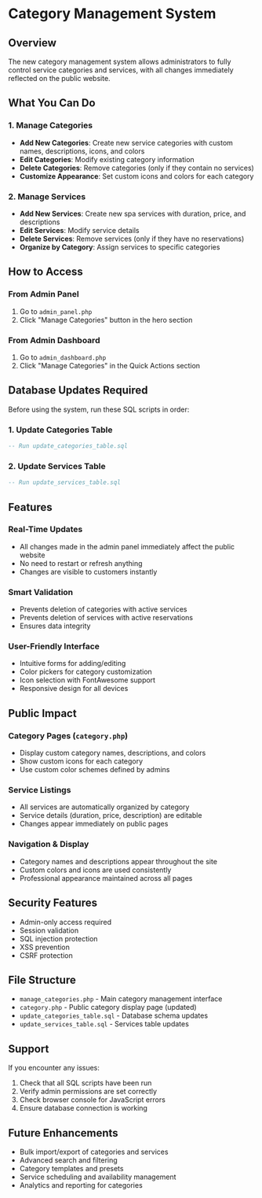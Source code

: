 # Category Management System

## Overview
The new category management system allows administrators to fully control service categories and services, with all changes immediately reflected on the public website.

## What You Can Do

### 1. Manage Categories
- **Add New Categories**: Create new service categories with custom names, descriptions, icons, and colors
- **Edit Categories**: Modify existing category information
- **Delete Categories**: Remove categories (only if they contain no services)
- **Customize Appearance**: Set custom icons and colors for each category

### 2. Manage Services
- **Add New Services**: Create new spa services with duration, price, and descriptions
- **Edit Services**: Modify service details
- **Delete Services**: Remove services (only if they have no reservations)
- **Organize by Category**: Assign services to specific categories

## How to Access

### From Admin Panel
1. Go to `admin_panel.php`
2. Click "Manage Categories" button in the hero section

### From Admin Dashboard
1. Go to `admin_dashboard.php`
2. Click "Manage Categories" in the Quick Actions section

## Database Updates Required

Before using the system, run these SQL scripts in order:

### 1. Update Categories Table
```sql
-- Run update_categories_table.sql
```

### 2. Update Services Table
```sql
-- Run update_services_table.sql
```

## Features

### Real-Time Updates
- All changes made in the admin panel immediately affect the public website
- No need to restart or refresh anything
- Changes are visible to customers instantly

### Smart Validation
- Prevents deletion of categories with active services
- Prevents deletion of services with active reservations
- Ensures data integrity

### User-Friendly Interface
- Intuitive forms for adding/editing
- Color pickers for category customization
- Icon selection with FontAwesome support
- Responsive design for all devices

## Public Impact

### Category Pages (`category.php`)
- Display custom category names, descriptions, and colors
- Show custom icons for each category
- Use custom color schemes defined by admins

### Service Listings
- All services are automatically organized by category
- Service details (duration, price, description) are editable
- Changes appear immediately on public pages

### Navigation & Display
- Category names and descriptions appear throughout the site
- Custom colors and icons are used consistently
- Professional appearance maintained across all pages

## Security Features

- Admin-only access required
- Session validation
- SQL injection protection
- XSS prevention
- CSRF protection

## File Structure

- `manage_categories.php` - Main category management interface
- `category.php` - Public category display page (updated)
- `update_categories_table.sql` - Database schema updates
- `update_services_table.sql` - Services table updates

## Support

If you encounter any issues:
1. Check that all SQL scripts have been run
2. Verify admin permissions are set correctly
3. Check browser console for JavaScript errors
4. Ensure database connection is working

## Future Enhancements

- Bulk import/export of categories and services
- Advanced search and filtering
- Category templates and presets
- Service scheduling and availability management
- Analytics and reporting for categories
